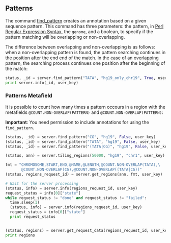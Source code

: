 ## Patterns

The command [find_pattern](http://deepblue.mpi-inf.mpg.de/api.php#api-find_pattern) creates an annotation based on a given sequence pattern.
This command has three parameters: the pattern, in [Perl Regular Expression Syntax](http://www.boost.org/doc/libs/1_44_0/libs/regex/doc/php/boost_regex/syntax/perl_syntax.php), the ```genome```, and a boolean, to specify if the pattern matching will be overlapping or non-overlapping.

The difference between overlapping and non-overlapping is as follows: when a non-overlapping pattern is found, the pattern searching continues in the position after the end end of the match. In the case of an  overlapping pattern, the searching process continues one position after the beginning of the match:

```python
status, _id = server.find_pattern("TATA", "hg19_only_chr19", True, user_key)
print server.info(_id, user_key)
```

### Patterns Metafield

It is possible to count how many times a pattern occours in a region with the metafields ``@COUNT.NON-OVERLAP(PATTERN)`` and ``@COUNT.NON-OVERLAP(PATTERN)``:

**Important**: You need permission to include annotations for using the ```find_pattern```.

```python
(status, _id) = server.find_pattern("CG", "hg19", False, user_key)
(status, _id) = server.find_pattern("TATA", "hg19", False, user_key)
(status, _id) = server.find_pattern("(TATA|CG)", "hg19", False, user_key)

(status, ann) = server.tiling_regions(50000, "hg19", "chr1", user_key)

fmt = "CHROMOSOME,START,END,@NAME,@LENGTH,@COUNT.NON-OVERLAP(TATA),\
       @COUNT.NON-OVERLAP(CG),@COUNT.NON-OVERLAP((TATA|CG))"
(status, regions_request_id) = server.get_regions(ann, fmt, user_key)

# Wait for the server processing
(status, info) = server.info(regions_request_id, user_key)
request_status = info[0]["state"]
while request_status != "done" and request_status != "failed":
  time.sleep(1)
  (status, info) = server.info(regions_request_id, user_key)
  request_status = info[0]["state"]
  print request_status


(status, regions) = server.get_request_data(regions_request_id, user_key)
print regions
```
